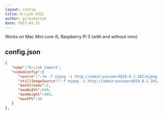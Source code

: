 ```yaml
---
layout: config
title: D-Link 932L
author: gilesmartin
date: 2017-01-31
---
```

Works on Mac Mini core i5, Raspberry Pi 3 (with and without omx)

## config.json

```json
{
   "name":"D-Link Camera",
   "videoConfig":{
      "source":"-re -f mjpeg -i http://admin:password@10.0.1.101/mjpeg.cgi  -i http://admin:password@10.0.1.101/audio.cgi",
      "stillImageSource":"-f mjpeg -i http://admin:password@10.0.1.101/mjpeg.cgi",
      "maxStreams":2,
      "maxWidth":640,
      "maxHeight":480,
      "maxFPS":30
   }
},
```
